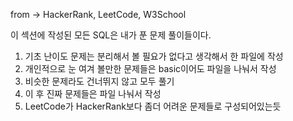 from -> 
HackerRank, LeetCode, W3School

이 섹션에 작성된 모든 SQL은 내가 푼 문제 풀이들이다.

1. 기초 난이도 문제는 분리해서 볼 필요가 없다고 생각해서 한 파일에 작성
2. 개인적으로 눈 여겨 볼만한 문제들은 basic이어도 파일을 나눠서 작성
3. 비슷한 문제라도 건너뛰지 않고 모두 풀기
4. 이 후 진짜 문제들은 파일 나눠서 작성
5. LeetCode가 HackerRank보다 좀더 어려운 문제들로 구성되어있는듯